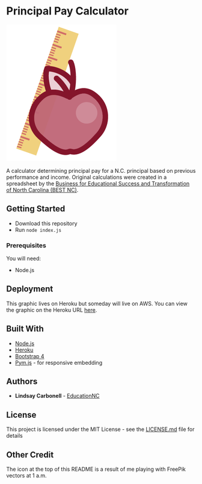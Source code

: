# Principal Pay Calculator

<img src="apple_ruler.png" />

A calculator determining principal pay for a N.C. principal based on previous performance and income. Original calculations were created in a spreadsheet by the [Business for Educational Success and Transformation of North Carolina (BEST NC)](http://best-nc.org/about-us/).

## Getting Started

* Download this repository
* Run ``node index.js``

### Prerequisites

You will need:
* Node.js

## Deployment

This graphic lives on Heroku but someday will live on AWS. You can view the graphic on the Heroku URL [here](https://principal-pay.herokuapp.com/).

## Built With

* [Node.js](https://nodejs.org/en/)
* [Heroku](https://dashboard.heroku.com/)
* [Bootstrap 4](https://v4-alpha.getbootstrap.com/getting-started/download/)
* [Pym.js](http://blog.apps.npr.org/pym.js/) - for responsive embedding

## Authors

* **Lindsay Carbonell** - [EducationNC](https://github.com/EducationNC)

## License

This project is licensed under the MIT License - see the [LICENSE.md](LICENSE.md) file for details

## Other Credit

The icon at the top of this README is a result of me playing with FreePik vectors at 1 a.m.
